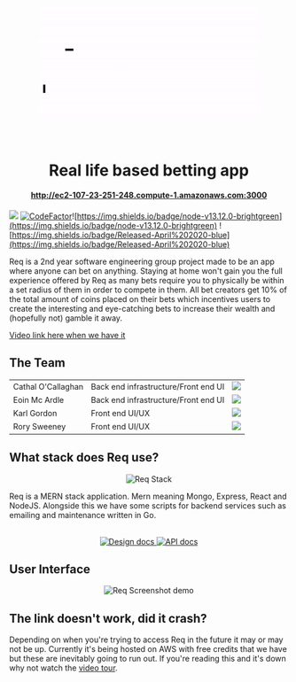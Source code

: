 
<p align="center">
  <a href="https://github.com/IamCathal/Req">
    <img
      alt="Req"
      src="reqGif.gif"
      width="400"
    />
  </a>
</p>

<br>

<h1 align="center">Real life based betting app</h1>
<h4 align="center"><a href="http://ec2-107-23-251-248.compute-1.amazonaws.com:3000">http://ec2-107-23-251-248.compute-1.amazonaws.com:3000</a></h4>


![](https://travis-ci.com/IamCathal/Req.svg?token=NxDPAobZPqQisyLUpivy&branch=master) [![CodeFactor](https://www.codefactor.io/repository/github/reqapp/req/badge)](https://www.codefactor.io/repository/github/reqapp/req)![https://img.shields.io/badge/node-v13.12.0-brightgreen](https://img.shields.io/badge/node-v13.12.0-brightgreen) ![https://img.shields.io/badge/Released-April%202020-blue](https://img.shields.io/badge/Released-April%202020-blue)


Req is a 2nd year software engineering group project made to be an app where anyone can bet on anything. Staying at home won't gain you the full experience offered by Req as many bets require you to physically be within a set radius of them in order to compete in them. All bet creators get 10% of the total amount of coins placed on their bets which incentives users to create the interesting and eye-catching bets to increase their wealth and (hopefully not) gamble it away.

[Video link here when we have it](https://www.youtube.com/)

## The Team

|  |  |  | 
| ------------- | :------------ | ------------- |
|Cathal O'Callaghan|Back end infrastructure/Front end UI |![](https://img.shields.io/github/followers/IamCathal?label=Followers&style=social)|
| Eoin Mc Ardle|Back end infrastructure/Front end UI |![](https://img.shields.io/github/followers/EoinMcArdle99?label=Followers&style=social)  |
|Karl Gordon|Front end UI/UX |![](https://img.shields.io/github/followers/filthyhound?label=Followers&style=social) |
|Rory Sweeney|Front end UI/UX |![](https://img.shields.io/github/followers/rorysweeney99?label=Followers&style=social) |

## What stack does Req use?

<p align="center">
    <img
      alt="Req Stack"
      src="https://i.imgur.com/pMgaQfN.png"
      width="400"
    />
</p>
Req is a MERN stack application. Mern meaning Mongo, Express, React and NodeJS. Alongside this we have some scripts for backend services such as emailing and maintenance written in Go.
<br />
<br />

<p align="center">
<a href="https://docs.google.com/document/d/1VSiNX-g0KNztlQGvLeRhXwnbwbDW9phK2VmmVpqMUvw/edit?usp=sharing">
    <img
      alt="Design docs"
      src=https://i.imgur.com/0l39lbD.png"
      width="300"
    />
    </a>
   <a href="http://ec2-107-23-251-248.compute-1.amazonaws.com:9000/docs">
    <img
      alt="API docs"
      src="https://i.imgur.com/G0NOPKX.png"
      width="300"
    />
    </a>
</p>

## User Interface
<p align="center">
    <img
      alt="Req Screenshot demo"
      src="https://i.imgur.com/662QBF2.png"
      width="900"
    />
</p>

## The link doesn't work, did it crash?
Depending on when you're trying to access Req in the future it may or may not be up. Currently it's being hosted on AWS with free credits that we have but these are inevitably going to run out. If you're reading this and it's down why not watch the [video tour](https://www.youtube.com/).

